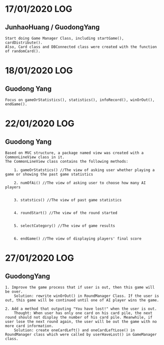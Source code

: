 # 17/01/2020 LOG
## JunhaoHuang / GuodongYang
    Start doing Game Manager Class, including startGame(), cardDistribute(). 
    Also, Card class and DBConnected class were created with the function of randomCard().

# 18/01/2020 LOG
## Guodong Yang
    Focus on gameOrStatistics(), statistics(), infoRecord(), winOrOut(), endGame().

# 22/01/2020 LOG
## Guodong Yang
    Based on MVC structure, a package named view was created with a CommonLineView class in it.
    The CommonLineView class contains the following methods:

        1. gameOrStatstics() //The view of asking user whether playing a game or showing the past game statistics
   
        2. numOfAi() //The view of asking user to choose how many AI players 


        3. statstics() //The view of past game statistics


        4. roundStart() //The view of the round started


        5. selectCategory() //The view of game results 


        6. endGame() //The view of displaying players' final score

# 27/01/2020 LOG
## GuodongYang
    1. Improve the game process that if user is out, then this game will be over.
        Solution: rewrite winOrOut() in RoundManager Class. If the user is out, this game will be continued until one of AI player wins the game.

    2. Add a method that outputing "You have lost!" when the user is out.
        Thought: When user has only one card on his card pile, the next round should not display the number of his card pile. Meanwhile, if user lose the next round again, the user will be out the game with no more card information.
        Solution: create oneCardLeft() and oneCardLeftLose() in RoundManager class which were called by userHaveLost() in GameManager class.